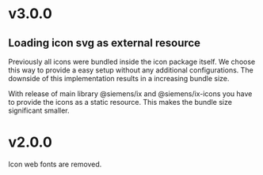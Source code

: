 # v3.0.0

## Loading icon svg as external resource

Previously all icons were bundled inside the icon package itself. We choose this way to provide a easy setup without any additional configurations.
The downside of this implementation results in a increasing bundle size.

With release of main library @siemens/ix and @siemens/ix-icons you have to provide the icons as a static resource. This makes the bundle size significant smaller.

# v2.0.0

Icon web fonts are removed.